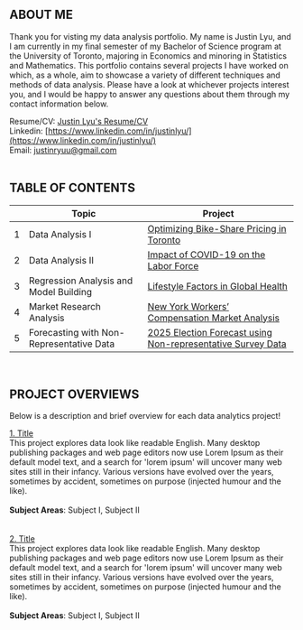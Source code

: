 ## ABOUT ME
Thank you for visting my data analysis portfolio. My name is Justin Lyu, and I am currently in my final semester of my Bachelor of Science program at the University of Toronto, majoring in Economics and minoring in Statistics and Mathematics. 
This portfolio contains several projects I have worked on which, as a whole, aim to showcase a variety of different techniques and methods of data analysis. Please have a look at whichever projects interest you, and I would be happy to answer any questions about them through my contact information below.

Resume/CV: [Justin Lyu's Resume/CV](https://drive.google.com/file/d/1Td0mtj0-hsXpPkrPLJIDG4fgMnF8hWPI/view?usp=sharing) <br />
Linkedin: [https://www.linkedin.com/in/justinlyu/](https://www.linkedin.com/in/justinlyu/) <br />
Email: justinryuu@gmail.com   
<br />

## TABLE OF CONTENTS

|        | Topic        | Project           |
| ------------- |-------------|-------------|
|1| Data Analysis I  | [Optimizing Bike-Share Pricing in Toronto](https://justinryuu.github.io/bike-share-pricing-analysis/) |
|2| Data Analysis II  | [Impact of COVID-19 on the Labor Force](https://justinryuu.github.io/covid-labor-force-analysis/) |
|3| Regression Analysis and Model Building  | [Lifestyle Factors in Global Health](https://justinryuu.github.io/lifestyle-factors-and-global-health-research/) |
|4| Market Research Analysis  | [New York Workers’ Compensation Market Analysis](https://justinryuu.github.io/Insurance-Market-Research-Analysis/) |
|5| Forecasting with Non-Representative Data  | [2025 Election Forecast using Non-representative Survey Data](https://justinryuu.github.io/2025-election-forecast/) |

<br />

## PROJECT OVERVIEWS
Below is a description and brief overview for each data analytics project!

[1. Title](https://github_link.com)<br />
This project explores data look like readable English. Many desktop publishing packages and web page editors now use Lorem Ipsum as their default model text, and a search for 'lorem ipsum' will uncover many web sites still in their infancy. Various versions have evolved over the years, sometimes by accident, sometimes on purpose (injected humour and the like).<br />
<br />
**Subject Areas**: Subject I, Subject II <br />
<br />
<br />
[2. Title](https://github_link.com)<br />
This project explores data look like readable English. Many desktop publishing packages and web page editors now use Lorem Ipsum as their default model text, and a search for 'lorem ipsum' will uncover many web sites still in their infancy. Various versions have evolved over the years, sometimes by accident, sometimes on purpose (injected humour and the like).<br />
<br />
**Subject Areas**:  Subject I, Subject II <br />
<br />
<br />



